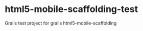 html5-mobile-scaffolding-test
=============================

Grails test project for grails html5-mobile-scaffolding